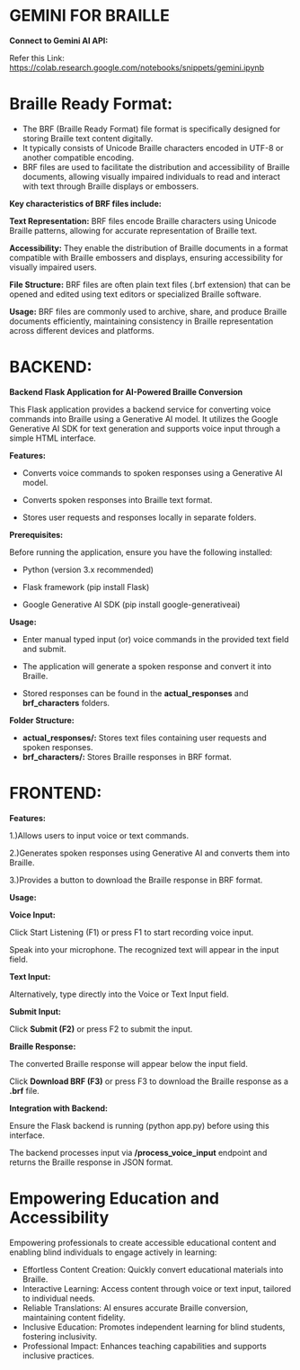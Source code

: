 # GEMINI FOR BRAILLE


**Connect to Gemini AI API:**

Refer this Link: https://colab.research.google.com/notebooks/snippets/gemini.ipynb

# Braille Ready Format:

* The BRF (Braille Ready Format) file format is specifically designed for storing Braille text content digitally. 
* It typically consists of Unicode Braille characters encoded in UTF-8 or another compatible encoding. 
* BRF files are used to facilitate the distribution and accessibility of Braille documents, allowing visually impaired individuals to read and interact with text through Braille displays or embossers.

**Key characteristics of BRF files include:**

**Text Representation:** BRF files encode Braille characters using Unicode Braille patterns, allowing for accurate representation of Braille text.

**Accessibility:** They enable the distribution of Braille documents in a format compatible with Braille embossers and displays, ensuring accessibility for visually impaired users.

**File Structure:** BRF files are often plain text files (.brf extension) that can be opened and edited using text editors or specialized Braille software.

**Usage:** BRF files are commonly used to archive, share, and produce Braille documents efficiently, maintaining consistency in Braille representation across different devices and platforms.


# BACKEND:

**Backend Flask Application for AI-Powered Braille Conversion**

This Flask application provides a backend service for converting voice commands into Braille using a Generative AI model. 
It utilizes the Google Generative AI SDK for text generation and supports voice input through a simple HTML interface.

**Features:**

* Converts voice commands to spoken responses using a Generative AI model.

* Converts spoken responses into Braille text format.

* Stores user requests and responses locally in separate folders.

**Prerequisites:**

Before running the application, ensure you have the following installed:

* Python (version 3.x recommended)

* Flask framework (pip install Flask)

* Google Generative AI SDK (pip install google-generativeai)

**Usage:**

* Enter manual typed input (or) voice commands in the provided text field and submit.

* The application will generate a spoken response and convert it into Braille.

* Stored responses can be found in the **actual_responses** and **brf_characters** folders.

**Folder Structure:**

* **actual_responses/:** Stores text files containing user requests and spoken responses.
* **brf_characters/:** Stores Braille responses in BRF format.

# FRONTEND:

**Features:**

1.)Allows users to input voice or text commands.

2.)Generates spoken responses using Generative AI and converts them into Braille.

3.)Provides a button to download the Braille response in BRF format.

**Usage:**

**Voice Input:**

Click Start Listening (F1) or press F1 to start recording voice input.

Speak into your microphone. The recognized text will appear in the input field.

**Text Input:**

Alternatively, type directly into the Voice or Text Input field.

**Submit Input:**

Click **Submit (F2)** or press F2 to submit the input.

**Braille Response:**

The converted Braille response will appear below the input field.

Click **Download BRF (F3)** or press F3 to download the Braille response as a **.brf** file.

**Integration with Backend:**

Ensure the Flask backend is running (python app.py) before using this interface.

The backend processes input via **/process_voice_input** endpoint and returns the Braille response in JSON format.

# Empowering Education and Accessibility

Empowering professionals to create accessible educational content and enabling blind individuals to engage actively in learning:

* Effortless Content Creation: Quickly convert educational materials into Braille.
* Interactive Learning: Access content through voice or text input, tailored to individual needs.
* Reliable Translations: AI ensures accurate Braille conversion, maintaining content fidelity.
* Inclusive Education: Promotes independent learning for blind students, fostering inclusivity.
* Professional Impact: Enhances teaching capabilities and supports inclusive practices.


